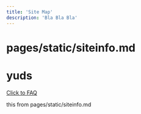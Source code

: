 ```yaml
---
title: 'Site Map'
description: 'Bla Bla Bla'
---
```


# pages/static/siteinfo.md

# yuds

[ Click to FAQ ](/ssg/faq)

this from pages/static/siteinfo.md
